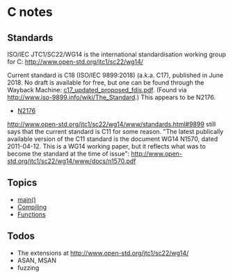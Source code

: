 # C notes

## Standards

ISO/IEC JTC1/SC22/WG14 is the international standardisation working group for
C: http://www.open-std.org/jtc1/sc22/wg14/

Current standard is C18 (ISO/IEC 9899:2018) (a.k.a. C17), published in June 2018. No draft is available for free, but one can be found through the Wayback Machine:
<a href="https://web.archive.org/web/20181230041359if_/http://www.open-std.org/jtc1/sc22/wg14/www/abq/c17_updated_proposed_fdis.pdf">c17_updated_proposed_fdis.pdf</a>.
(Found via http://www.iso-9899.info/wiki/The_Standard.)
This appears to be N2176.
* [N2176](n2176.md)

http://www.open-std.org/jtc1/sc22/wg14/www/standards.html#9899 still says that the current standard is C11 for some reason.
"The latest publically available version of the C11 standard is the document WG14 N1570, dated 2011-04-12. This is a WG14 working paper, but it reflects what was to become the standard at the time of issue":
http://www.open-std.org/jtc1/sc22/wg14/www/docs/n1570.pdf

## Topics

* [main()](main.md)
* [Compiling](compiling.md)
* [Functions](functions.md)

## Todos

- The extensions at http://www.open-std.org/jtc1/sc22/wg14/
- ASAN, MSAN
- fuzzing
